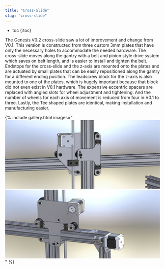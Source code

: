 ```yaml
---
title: "Cross-Slide"
slug: "cross-slide"
---
```


* toc
{:toc}

The Genesis V0.2 cross-slide saw a lot of improvement and change from V0.1. This version is constructed from three custom 3mm plates that have only the necessary holes to accommodate the needed hardware. The cross-slide moves along the gantry with a belt and pinion style drive system which saves on belt length, and is easier to install and tighten the belt. Endstops for the cross-slide and the z-axis are mounted onto the plates and are actuated by small plates that can be easily repositioned along the gantry for a different ending position. The leadscrew block for the z-axis is also mounted to one of the plates, which is hugely important because that block did not even exist in V0.1 hardware. The expensive eccentric spacers are replaced with angled slots for wheel adjustment and tightening. And the number of wheels for each axis of movement is reduced from four in V0.1 to three. Lastly, the Tee shaped plates are identical, making installation and manufacturing easier.

{% include gallery.html images="
![Cross-Slide2.jpg](_images/Slide2.jpg)
![Cross-Slide.jpg](_images/Slide.jpg)
" %}

